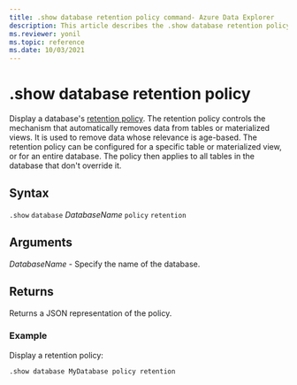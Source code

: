 ```yaml
---
title: .show database retention policy command- Azure Data Explorer
description: This article describes the .show database retention policy command in Azure Data Explorer.
ms.reviewer: yonil
ms.topic: reference
ms.date: 10/03/2021
---
```

# .show database retention policy

Display a database's [retention policy](retentionpolicy.md). The retention policy controls the mechanism that automatically removes data from tables or materialized views. It is used to remove data whose relevance is age-based. The retention policy can be configured for a specific table or materialized view, or for an entire database. The policy then applies to all tables in the database that don't override it.
 

## Syntax

`.show` `database` *DatabaseName* `policy` `retention` 

## Arguments

*DatabaseName* - Specify the name of the database.

## Returns

Returns a JSON representation of the policy.

### Example

Display a retention policy:

```kusto
.show database MyDatabase policy retention 
```
